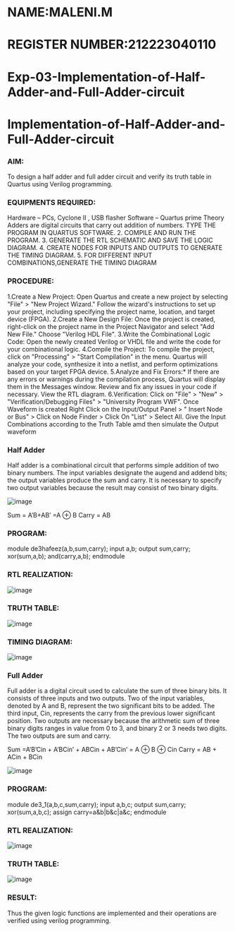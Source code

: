 # NAME:MALENI.M
# REGISTER NUMBER:212223040110
# Exp-03-Implementation-of-Half-Adder-and-Full-Adder-circuit

# Implementation-of-Half-Adder-and-Full-Adder-circuit
### AIM:
To design a half adder and full adder circuit and verify its truth table in Quartus using Verilog programming.

### EQUIPMENTS REQUIRED:
Hardware – PCs, Cyclone II , USB flasher Software – Quartus prime Theory Adders are digital circuits that carry out addition of numbers.
TYPE THE PROGRAM IN QUARTUS SOFTWARE.
2. COMPILE AND RUN THE PROGRAM.
3. GENERATE THE RTL SCHEMATIC AND SAVE THE LOGIC DIAGRAM.
4. CREATE NODES FOR INPUTS AND OUTPUTS TO GENERATE THE TIMING DIAGRAM.
5. FOR DIFFERENT INPUT COMBINATIONS,GENERATE THE TIMING DIAGRAM

### PROCEDURE:
1.Create a New Project: Open Quartus and create a new project by selecting "File" > "New Project Wizard." Follow the wizard's instructions to set up your project, including specifying the project name, location, and target device (FPGA).
2.Create a New Design File: Once the project is created, right-click on the project name in the Project Navigator and select "Add New File." Choose "Verilog HDL File".
3.Write the Combinational Logic Code: Open the newly created Verilog or VHDL file and write the code for your combinational logic.
4.Compile the Project: To compile the project, click on "Processing" > "Start Compilation" in the menu. Quartus will analyze your code, synthesize it into a netlist, and perform optimizations based on your target FPGA device.
5.Analyze and Fix Errors:* If there are any errors or warnings during the compilation process, Quartus will display them in the Messages window. Review and fix any issues in your code if necessary. View the RTL diagram.
6.Verification: Click on "File" > "New" > "Verification/Debugging Files" > "University Program VWF". Once Waveform is created Right Click on the Input/Output Panel > " Insert Node or Bus" > Click on Node Finder > Click On "List" > Select All. Give the Input Combinations according to the Truth Table amd then simulate the Output waveform

### Half Adder
Half adder is a combinational circuit that performs simple addition of two binary numbers. The input variables designate the augend and addend bits; the output variables produce the sum and carry. It is necessary to specify two output variables because the result may consist of two binary digits.

![image](https://github.com/MALENIMURUGAN/Exp-02-Implementation-of-Half-Adder-and-Full-Adder-circuit/assets/144870675/984166b3-36b7-4c99-9b3b-777defd54fe1)


Sum = A’B+AB’ =A ⊕ B Carry = AB

### PROGRAM:

module de3hafeez(a,b,sum,carry);	                                                       input a,b;
output sum,carry; xor(sum,a,b);
and(carry,a,b);
endmodule
 ### RTL REALIZATION:
 ![image](https://github.com/MALENIMURUGAN/Exp-02-Implementation-of-Half-Adder-and-Full-Adder-circuit/assets/144870675/1f6e1dd5-a633-4216-ada1-dafd241a22ed)

### TRUTH TABLE:
![image](https://github.com/MALENIMURUGAN/Exp-02-Implementation-of-Half-Adder-and-Full-Adder-circuit/assets/144870675/2c8d8e52-c6e8-4f43-bde7-79110f46cc2e)

### TIMING DIAGRAM:
![image](https://github.com/MALENIMURUGAN/Exp-02-Implementation-of-Half-Adder-and-Full-Adder-circuit/assets/144870675/7712f645-a909-4719-a4be-0586e302e440)

### Full Adder
Full adder is a digital circuit used to calculate the sum of three binary bits. It consists of three inputs and two outputs. Two of the input variables, denoted by A and B, represent the two significant bits to be added. The third input, Cin, represents the carry from the previous lower significant position. Two outputs are necessary because the arithmetic sum of three binary digits ranges in value from 0 to 3, and binary 2 or 3 needs two digits. The two outputs are sum and carry.

Sum =A’B’Cin + A’BCin’ + ABCin + AB’Cin’ = A ⊕ B ⊕ Cin Carry = AB + ACin + BCin

 ![image](https://github.com/MALENIMURUGAN/Exp-02-Implementation-of-Half-Adder-and-Full-Adder-circuit/assets/144870675/a4f8fa7b-bc0a-4074-864e-40709086aa5d)
### PROGRAM:
module de3_1(a,b,c,sum,carry);	                                                         input a,b,c;
output sum,carry; xor(sum,a,b,c);
assign carry=a&b|b&c|a&c; endmodule
### RTL REALIZATION:
![image](https://github.com/MALENIMURUGAN/Exp-02-Implementation-of-Half-Adder-and-Full-Adder-circuit/assets/144870675/6bee143e-137a-4d38-ad4d-8e4662116d2c)
### TRUTH TABLE:
![image](https://github.com/MALENIMURUGAN/Exp-02-Implementation-of-Half-Adder-and-Full-Adder-circuit/assets/144870675/74d20077-fe96-45e7-ba92-2241a9ae3b90)

### RESULT:
Thus the given logic functions are implemented and their operations are verified using verilog programming.
